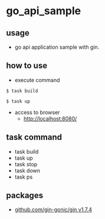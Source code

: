 # go_api_sample

## usage
- go api application sample with gin.

## how to use
- execute command
```
$ task build

$ task up
```

- access to browser
    - [http://localhost:8080/](http://localhost:8080/)

## task command
- task build
- task up
- task stop
- task down
- task ps

## packages
- [github.com/gin-gonic/gin v1.7.4](https://github.com/gin-gonic/gin)
